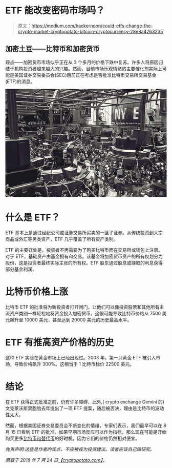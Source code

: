 # ETF 能改变密码市场吗？

> 原文：<https://medium.com/hackernoon/could-etfs-change-the-crypto-market-cryptopotato-bitcoin-cryptocurrency-28e8a4263235>

## 加密土豆——比特币和加密货币

观点——加密货币市场似乎正在从 3 个多月的价格下跌中复苏。许多人将原因归结于机构投资者越来越大的兴趣。然而，目前市场乐观情绪的主要催化剂实际上可能是美国证券交易委员会(SEC)目前正在考虑是否批准比特币交易所交易基金(ETF)的消息。

![](img/598a6c7bd9ded8162c450811a7c79ead.png)

# 什么是 ETF？

ETF 基本上是通过经纪公司或证券交易所买卖的一篮子证券。从传统投资到大宗商品或外汇等另类资产，ETF 几乎覆盖了所有资产类别。

ETF 的主要好处是，投资者不再需要为了购买比特币而在交易所或钱包上注册。对于 ETF，基础资产由基金拥有和交易。该基金将加密货币资产的所有权划分为股份，这是投资者最终实际主张的所有权。ETF 股东通过股息或赚取的利息获得部分基金利润。

# 比特币价格上涨

比特币 ETF 的批准将为新投资者打开闸门，让他们可以像投资股票和其他所有主流资产类别一样轻松地将资金投入加密货币。这很可能导致比特币价格从 7500 美元飙升至 10000 美元，甚至达到 20000 美元的历史最高水平。

# ETF 有推高资产价格的历史

这种 ETF 实验在黄金市场上已经出现过。2003 年，第一只黄金 ETF 被引入市场，导致价格飙升 300%。这相当于 1 比特币标价 22500 美元。

# 结论

在 ETF 获得正式批准之前，仍有许多障碍，此外,( crypto exchange Gemini 的)文克莱沃斯双胞胎去年提出了一项 ETF 提案，随后被否决，理由是比特币的波动性太大。

然而，根据美国证券交易委员会不断变化的情绪，专家们表示，我们最早可以在 8 月 15 日看到 ETF 的批准。如果早期市场反应可以作为指标，那么现在可能是开始购买更多[比特币和替代币](https://cryptopotato.com/bitcoin-altcoins-margin-trading-beginners/)的好时机，因为它们的价格仍然相对便宜。

*免责声明:这些是作者的观点，不应被视为投资建议。读者应该自己做研究。*

*原载于 2018 年 7 月 24 日*[*【cryptopotato.com】*](https://cryptopotato.com/could-etfs-change-the-crypto-market/)*。*